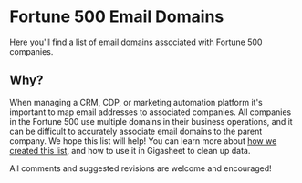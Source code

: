 # Fortune 500 Email Domains

Here you'll find a list of email domains associated with Fortune 500 companies. 

## Why? 
When managing a CRM, CDP, or marketing automation platform it's important to map email addresses to associated companies. All companies in the Fortune 500 use multiple domains in their business operations, and it can be difficult to accurately associate email domains to the parent company. We hope this list will help! You can learn more about [how we created this list](https://www.gigasheet.com/post/fortune-500-email-list "Fortune 500 Email List"), and how to use it in Gigasheet to clean up data.

All comments and suggested revisions are welcome and encouraged! 
